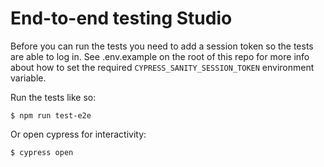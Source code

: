 # End-to-end testing Studio

Before you can run the tests you need to add a session token so the tests are able to log in. See .env.example on the root of this repo for more info about how to set the required `CYPRESS_SANITY_SESSION_TOKEN` environment variable.

Run the tests like so:

```
$ npm run test-e2e
```

Or open cypress for interactivity:

```
$ cypress open
```

